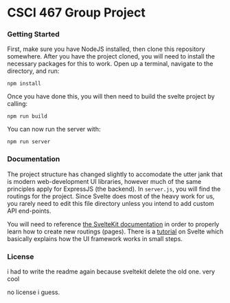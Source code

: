 
# CSCI 467 Group Project

### Getting Started

First, make sure you have NodeJS installed, then clone this repository somewhere.
After you have the project cloned, you will need to install the necessary packages
for this to work. Open up a terminal, navigate to the directory, and run:

```
npm install
```

Once you have done this, you will then need to build the svelte project by calling:

```
npm run build
```

You can now run the server with:

```
npm run server
```

### Documentation

The project structure has changed slightly to accomodate the utter jank that is
modern web-development UI libraries, however much of the same principles apply
for ExpressJS (the backend). In `server.js`, you will find the routings for the
project. Since Svelte does most of the heavy work for us, you rarely need to edit
this file directory unless you intend to add custom API end-points.

You will need to reference [the SvelteKit documentation](https://kit.svelte.dev/docs/introduction)
in order to properly learn how to create new routings (pages). There is a [tutorial](https://learn.svelte.dev/tutorial/welcome-to-svelte)
on Svelte which basically explains how the UI framework works in small steps.

### License

i had to write the readme again because sveltekit delete the old one. very cool

no license i guess.

